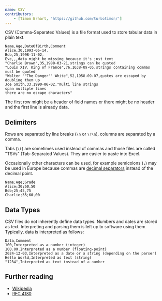 ```yaml
---
name: CSV
contributors:
    - [Timon Erhart, 'https://github.com/turbotimon/']
---
```


CSV (Comma-Separated Values) is a file format used to store tabular
data in plain text.

```csv
Name,Age,DateOfBirth,Comment
Alice,30,1993-05-14,
Bob,25,1998-11-02,
Eve,,,data might be missing because it's just text
"Charlie Brown",35,1988-03-21,strings can be quoted
"Louis XIV, King of France",76,1638-09-05,strings containing commas must be quoted
"Walter ""The Danger"" White",52,1958-09-07,quotes are escaped by doubling them up
Joe Smith,33,1990-06-02,"multi line strings
span multiple lines
there are no escape characters"
```

The first row might be a header of field names or there might be no header and
the first line is already data.

## Delimiters

Rows are separated by line breaks (`\n` or `\r\n`), columns are separated by a comma.

Tabs (`\t`) are sometimes used instead of commas and those files are called "TSVs"
(Tab-Separated Values). They are easier to paste into Excel.

Occasionally other characters can be used, for example semicolons (`;`) may be used
in Europe because commas are [decimal separators](https://en.wikipedia.org/wiki/Decimal_separator)
instead of the decimal point.

```csv
Name;Age;Grade
Alice;30;50,50
Bob;25;45,75
Charlie;35;60,00
```

## Data Types

CSV files do not inherently define data types. Numbers and dates are stored as
text. Interpreting and parsing them is left up to software using them.
Typically, data is interpreted as follows:

```csv
Data,Comment
100,Interpreted as a number (integer)
100.00,Interpreted as a number (floating-point)
2024-12-03,Interpreted as a date or a string (depending on the parser)
Hello World,Interpreted as text (string)
"1234",Interpreted as text instead of a number
```

## Further reading

* [Wikipedia](https://en.wikipedia.org/wiki/Comma-separated_values)
* [RFC 4180](https://datatracker.ietf.org/doc/html/rfc4180)
